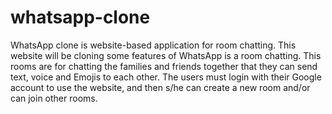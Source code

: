 # whatsapp-clone

WhatsApp clone is website-based application for room chatting. This website will be cloning some features of WhatsApp is a room chatting. This rooms are for chatting the families and friends together that they can send text, voice and Emojis to each other. The users must login with their Google account to use the website, and then s/he can create a new room and/or can join other rooms.
